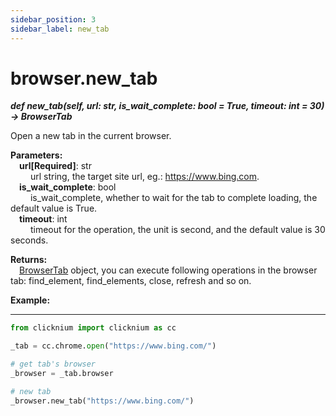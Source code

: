 ```yaml
---
sidebar_position: 3
sidebar_label: new_tab
---
```

# browser.new_tab

***def new_tab(self, url: str, is_wait_complete: bool = True, timeout: int = 30) -> BrowserTab***  

Open a new tab in the current browser.

**Parameters:**  
    &emsp;**url[Required]**: str   
        &emsp;&emsp; url string, the target site url, eg.: <https://www.bing.com>.  
    &emsp;**is_wait_complete**: bool  
        &emsp;&emsp; is_wait_complete, whether to wait for the tab to complete loading, the default value is True.  
    &emsp;**timeout**: int  
        &emsp;&emsp; timeout for the operation, the unit is second, and the default value is 30 seconds. 

**Returns:**  
    &emsp;[BrowserTab](./browsertab/browsertab.md) object, you can execute following operations in the browser tab: find_element, find_elements, close, refresh and so on.

**Example:**
***
```python
from clicknium import clicknium as cc

_tab = cc.chrome.open("https://www.bing.com/")

# get tab's browser
_browser = _tab.browser

# new tab
_browser.new_tab("https://www.bing.com/")

```